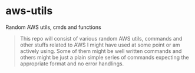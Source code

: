 # aws-utils
Random AWS utils, cmds and functions

> This repo will consist of various random AWS utils, commands and other stuffs related to AWS I might have used at some point or am actively using. Some of them might be well written commands and others might be just a plain simple series of commands expecting the appropriate format and no error handlings.
